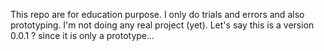 This repo are for education purpose. I only do trials and errors and also prototyping. I'm not doing any real project (yet).
Let's say this is a version 0.0.1 ? since it is only a prototype...